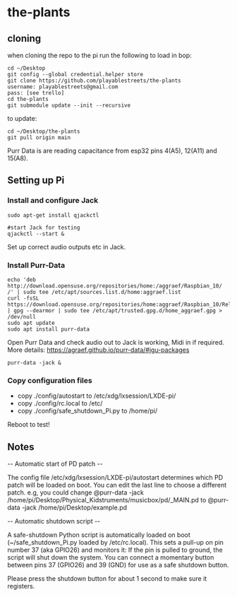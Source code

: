 # the-plants

## cloning

when cloning the repo to the pi run the following to load in bop:
```
cd ~/Desktop
git config --global credential.helper store
git clone https://github.com/playablestreets/the-plants
username: playablestreets@gmail.com
pass: [see trello]
cd the-plants
git submodule update --init --recursive
```

to update:
```
cd ~/Desktop/the-plants
git pull origin main
```

Purr Data is are reading capacitance from esp32 pins 4(A5), 12(A11) and 15(A8).


## Setting up Pi
### Install and configure Jack
```
sudo apt-get install qjackctl

#start Jack for testing
qjackctl --start &

```
Set up correct audio outputs etc in Jack.


### Install Purr-Data
```
echo 'deb http://download.opensuse.org/repositories/home:/aggraef/Raspbian_10/ /' | sudo tee /etc/apt/sources.list.d/home:aggraef.list
curl -fsSL https://download.opensuse.org/repositories/home:aggraef/Raspbian_10/Release.key | gpg --dearmor | sudo tee /etc/apt/trusted.gpg.d/home_aggraef.gpg > /dev/null
sudo apt update
sudo apt install purr-data
```

Open Purr Data and check audio out to Jack is working, Midi in if required. More details: https://agraef.github.io/purr-data/#jgu-packages 
```
purr-data -jack &
```

### Copy configuration files

- copy ./config/autostart to /etc/xdg/lxsession/LXDE-pi/
- copy ./config/rc.local to /etc/
- copy ./config/safe_shutdown_Pi.py to /home/pi/

Reboot to test!


## Notes
-- Automatic start of PD patch --

The config file /etc/xdg/lxsession/LXDE-pi/autostart determines which PD patch will be loaded on boot. You can edit the last line to choose a different patch.
e.g, you could change
@purr-data -jack /home/pi/Desktop/Physical_Kidstruments/musicbox/pd/_MAIN.pd
to
@purr-data -jack /home/pi/Desktop/example.pd

-- Automatic shutdown script --

A safe-shutdown Python script is automatically loaded on boot (~/safe_shutdown_Pi.py loaded by /etc/rc.local). This sets a pull-up on pin number 37 (aka GPIO26) and monitors it: If the pin is pulled to ground, the script will shut down the system. 
You can connect a momentary button between pins 37 (GPIO26) and 39 (GND) for use as a safe shutdown button.

Please press the shutdown button for about 1 second to make sure it registers.

